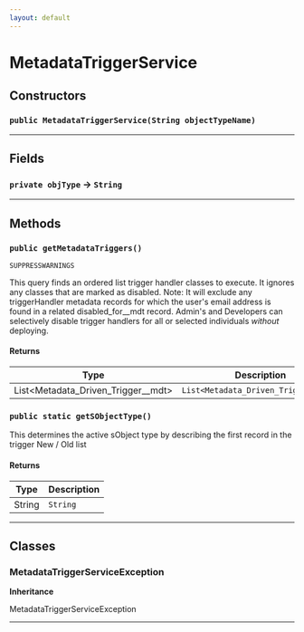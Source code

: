 ```yaml
---
layout: default
---
```

# MetadataTriggerService
## Constructors
### `public MetadataTriggerService(String objectTypeName)`
---
## Fields

### `private objType` → `String`


---
## Methods
### `public getMetadataTriggers()`

`SUPPRESSWARNINGS`

This query finds an ordered list trigger handler classes to execute. It ignores any classes that are marked as disabled. Note: It will exclude any triggerHandler metadata records for which the user's email address is found in a related disabled_for__mdt record. Admin's and Developers can selectively disable trigger handlers for all or selected individuals *without* deploying.

#### Returns

|Type|Description|
|---|---|
|List<Metadata_Driven_Trigger__mdt>|`List<Metadata_Driven_Trigger__mdt>`|

### `public static getSObjectType()`

This determines the active sObject type by describing the first record in the trigger New / Old list

#### Returns

|Type|Description|
|---|---|
|String|`String`|

---
## Classes
### MetadataTriggerServiceException

**Inheritance**

MetadataTriggerServiceException


---
